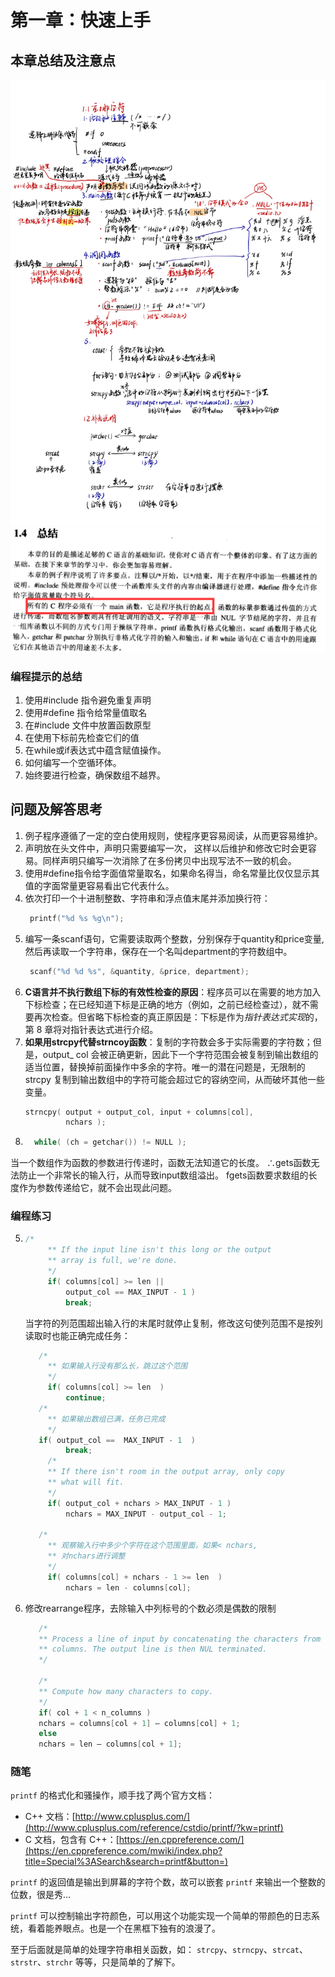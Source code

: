 # 第一章：快速上手
## 本章总结及注意点
![alt text](263d0d572ca558042046579f382c0bd8.jpg)
![alt text](image.png)
### 编程提示的总结
1. 使用#include 指令避免重复声明
2. 使用#define 指令给常量值取名
3. 在#include 文件中放置函数原型
4. 在使用下标前先检查它们的值
5. 在while或if表达式中蕴含赋值操作。
6. 如何编写一个空循环体。
7. 始终要进行检查，确保数组不越界。

## 问题及解答思考
1. 例子程序遵循了一定的空白使用规则，使程序更容易阅读，从而更容易维护。
2. 声明放在头文件中，声明只需要编写一次， 这样以后维护和修改它时会更容易。同样声明只编写一次消除了在多份拷贝中出现写法不一致的机会。
3. 使用#define指令给字面值常量取名，如果命名得当，命名常量比仅仅显示其值的字面常量更容易看出它代表什么。
4. 依次打印一个十进制整数、字符串和浮点值末尾并添加换行符：
   ``` c
    printf("%d %s %g\n");
   ```
5. 编写一条scanf语句，它需要读取两个整数，分别保存于quantity和price变量,然后再读取一个字符串，保存在一个名叫department的字符数组中。
   ``` c
    scanf("%d %d %s", &quantity, &price, department);
   ```
6. **C语言并不执行数组下标的有效性检查的原因**：程序员可以在需要的地方加入下标检查；在已经知道下标是正确的地方（例如，之前已经检查过），就不需要再次检查。但省略下标检查的真正原因是：下标是作为*指针表达式实现*的，第 8 章将对指针表达式进行介绍。
7. **如果用strcpy代替strncoy函数**：复制的字符数会多于实际需要的字符数；但是，output_ col 会被正确更新，因此下一个字符范围会被复制到输出数组的适当位置，替换掉前面操作中多余的字符。唯一的潜在问题是，无限制的 strcpy 复制到输出数组中的字符可能会超过它的容纳空间，从而破坏其他一些变量。
   ``` c
   strncpy( output + output_col, input + columns[col],
		    nchars );
   ```
8.  ``` c
      while( (ch = getchar()) != NULL );
    ```
   当一个数组作为函数的参数进行传递时，函数无法知道它的长度。
   ∴gets函数无法防止一个非常长的输入行，从而导致input数组溢出。
   fgets函数要求数组的长度作为参数传递给它，就不会出现此问题。

### 编程练习
5. ``` C
   /*
		** If the input line isn't this long or the output
		** array is full, we're done.
		*/
		if( columns[col] >= len ||
		    output_col == MAX_INPUT - 1 )
			break;
   ```
   当字符的列范围超出输入行的末尾时就停止复制，修改这句使列范围不是按列读取时也能正确完成任务：
   ``` C
      /*
		** 如果输入行没有那么长，跳过这个范围
		*/
		if( columns[col] >= len  )
			continue;
      /*
		** 如果输出数组已满，任务已完成
		*/
      if( output_col ==  MAX_INPUT - 1  )
            break;
		/*
		** If there isn't room in the output array, only copy
		** what will fit.
		*/
		if( output_col + nchars > MAX_INPUT - 1 )
			nchars = MAX_INPUT - output_col - 1;

      /*
		** 观察输入行中多少个字符在这个范围里面，如果< nchars,
		** 对nchars进行调整
		*/
		if( columns[col] + nchars - 1 >= len  )
			nchars = len - columns[col];
   ```

6. 修改rearrange程序，去除输入中列标号的个数必须是偶数的限制
   ``` C
      /*
      ** Process a line of input by concatenating the characters from the indicated
      ** columns. The output line is then NUL terminated.
      */

      /*
      ** Compute how many characters to copy.
      */
      if( col + 1 < n_columns )
      nchars = columns[col + 1] – columns[col] + 1;
      else
      nchars = len – columns[col + 1];
   ```

### 随笔

 `printf` 的格式化和骚操作，顺手找了两个官方文档：

- C++ 文档：[http://www.cplusplus.com/](http://www.cplusplus.com/reference/cstdio/printf/?kw=printf)
- C 文档，包含有 C++：[https://en.cppreference.com/](https://en.cppreference.com/mwiki/index.php?title=Special%3ASearch&search=printf&button=)

`printf` 的返回值是输出到屏幕的字符个数，故可以嵌套 `printf` 来输出一个整数的位数，很是秀...

`printf` 可以控制输出字符颜色，可以用这个功能实现一个简单的带颜色的日志系统，看着能养眼点。也是一个在黑框下独有的浪漫了。

至于后面就是简单的处理字符串相关函数，如： `strcpy`、`strncpy`、`strcat`、`strstr`、`strchr` 等等，只是简单的了解下。

